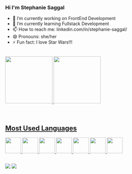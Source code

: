 ### Hi I'm Stephanie Saggal

- 🔭 I’m currently working on FrontEnd Development
- 🌱 I’m currently learning Fullstack Development
- 📫 How to reach me: linkedin.com/in/stephanie-saggal/
- 😄 Pronouns: she/her
- ⚡ Fun fact: I love Star Wars!!!

</br>

<div style="display: inline_block">
  <a href="https://github.com/stephaniesaggal">
  <img height="150em" src="https://github-readme-stats.vercel.app/api?username=stephaniesaggal&show_icons=true&theme=dracula&include_all_commits=true&count_private=true"/>

  <img height="150em" src="https://github-readme-stats.vercel.app/api/top-langs/?username=stephaniesaggal&layout=compact&langs_count=7&theme=dracula"/>

</div>
  
  </br>
  </br>
  <h2>Most Used Languages </h2>
<div style="display: inline_block">
 
  <img src="https://cdn.jsdelivr.net/gh/devicons/devicon/icons/typescript/typescript-original.svg" height="50em"/>
  <img src="https://cdn.jsdelivr.net/gh/devicons/devicon/icons/react/react-original-wordmark.svg" height="50em"/>
  <img src="https://cdn.jsdelivr.net/gh/devicons/devicon/icons/nodejs/nodejs-original-wordmark.svg" height="50em"/> 
  <img src="https://cdn.jsdelivr.net/gh/devicons/devicon/icons/css3/css3-original-wordmark.svg" height="50em"/>
  <img src="https://cdn.jsdelivr.net/gh/devicons/devicon/icons/html5/html5-original-wordmark.svg" height="50em"/>
  <img src="https://cdn.jsdelivr.net/gh/devicons/devicon/icons/jest/jest-plain.svg" height="50em"/>
  <img src="https://cdn.jsdelivr.net/gh/devicons/devicon/icons/jenkins/jenkins-original.svg" height="50em"/>                       
</div>

  
  ##
 
<div> 
 
  <a href = "mailto:stephanie.saggal@gmail.com"><img src="https://img.shields.io/badge/-Gmail-%23333?style=for-the-badge&logo=gmail&logoColor=white" target="_blank"></a>
  <a href="https://www.linkedin.com/in/stephanie-saggal" target="_blank"><img src="https://img.shields.io/badge/-LinkedIn-%230077B5?style=for-the-badge&logo=linkedin&logoColor=white" target="_blank"></a>
  
 </div>
